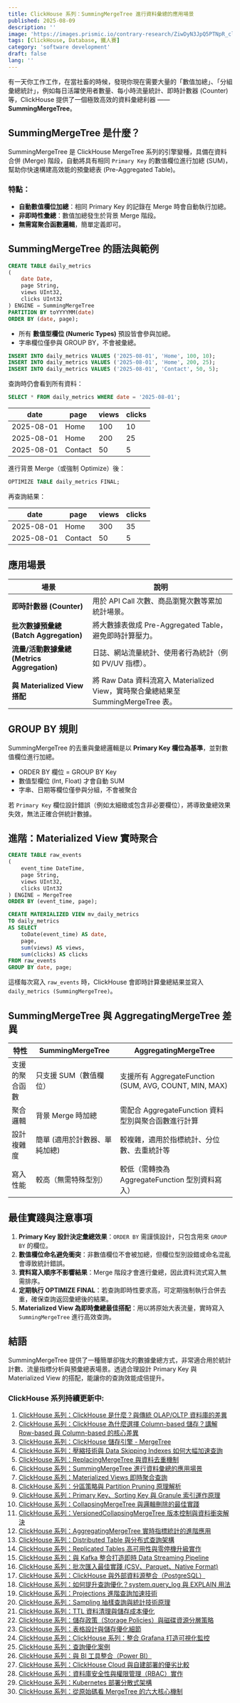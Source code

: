 ```yaml
---
title: ClickHouse 系列：SummingMergeTree 進行資料彙總的應用場景
published: 2025-08-09
description: ''
image: 'https://images.prismic.io/contrary-research/ZiwDyN3JpQ5PTNpR_clickhousecover.png?auto=format,compress'
tags: [ClickHouse, Database, 鐵人賽]
category: 'software development'
draft: false 
lang: ''
---
```


有一天你工作工作，在當社畜的時候，發現你現在需要大量的「數值加總」、「分組彙總統計」，例如每日活躍使用者數量、每小時流量統計、即時計數器 (Counter) 等，ClickHouse 提供了一個極致高效的資料彙總利器 —— **SummingMergeTree**。

## SummingMergeTree 是什麼？

SummingMergeTree 是 ClickHouse MergeTree 系列的引擎變種，具備在資料合併 (Merge) 階段，自動將具有相同 `Primary Key` 的數值欄位進行加總 (SUM)，幫助你快速構建高效能的預彙總表 (Pre-Aggregated Table)。

### 特點：

* **自動數值欄位加總**：相同 Primary Key 的記錄在 Merge 時會自動執行加總。
* **非即時性彙總**：數值加總發生於背景 Merge 階段。
* **無需寫聚合函數邏輯**，簡單定義即可。


## SummingMergeTree 的語法與範例

```sql
CREATE TABLE daily_metrics
(
    date Date,
    page String,
    views UInt32,
    clicks UInt32
) ENGINE = SummingMergeTree
PARTITION BY toYYYYMM(date)
ORDER BY (date, page);
```

* 所有 **數值型欄位 (Numeric Types)** 預設皆會參與加總。
* 字串欄位僅參與 GROUP BY，不會被彙總。

```sql
INSERT INTO daily_metrics VALUES ('2025-08-01', 'Home', 100, 10);
INSERT INTO daily_metrics VALUES ('2025-08-01', 'Home', 200, 25);
INSERT INTO daily_metrics VALUES ('2025-08-01', 'Contact', 50, 5);
```

查詢時仍會看到所有資料：

```sql
SELECT * FROM daily_metrics WHERE date = '2025-08-01';
```

| date       | page    | views | clicks |
| ---------- | ------- | ----- | ------ |
| 2025-08-01 | Home    | 100   | 10     |
| 2025-08-01 | Home    | 200   | 25     |
| 2025-08-01 | Contact | 50    | 5      |

進行背景 Merge（或強制 Optimize）後：

```sql
OPTIMIZE TABLE daily_metrics FINAL;
```

再查詢結果：

| date       | page    | views | clicks |
| ---------- | ------- | ----- | ------ |
| 2025-08-01 | Home    | 300   | 35     |
| 2025-08-01 | Contact | 50    | 5      |


## 應用場景

| 場景                                  | 說明                                                               |
| ----------------------------------- | ---------------------------------------------------------------- |
| **即時計數器 (Counter)** | 用於 API Call 次數、商品瀏覽次數等累加統計場景。                                    |
| **批次數據預彙總 (Batch Aggregation)**     | 將大數據表做成 Pre-Aggregated Table，避免即時計算壓力。                           |
| **流量/活動數據彙總 (Metrics Aggregation)** | 日誌、網站流量統計、使用者行為統計（例如 PV/UV 指標）。                                   |
| **與 Materialized View 搭配**          | 將 Raw Data 資料流寫入 Materialized View，實時聚合彙總結果至 SummingMergeTree 表。 |


## GROUP BY 規則

SummingMergeTree 的去重與彙總邏輯是以 **Primary Key 欄位為基準**，並對數值欄位進行加總。

* ORDER BY 欄位 = GROUP BY Key
* 數值型欄位 (Int, Float) 才會自動 SUM
* 字串、日期等欄位僅參與分組，不會被聚合

若 `Primary Key` 欄位設計錯誤（例如太細緻或包含非必要欄位），將導致彙總效果失效，無法正確合併統計數據。


## 進階：Materialized View 實時聚合

```sql
CREATE TABLE raw_events
(
    event_time DateTime,
    page String,
    views UInt32,
    clicks UInt32
) ENGINE = MergeTree
ORDER BY (event_time, page);

CREATE MATERIALIZED VIEW mv_daily_metrics
TO daily_metrics
AS SELECT
    toDate(event_time) AS date,
    page,
    sum(views) AS views,
    sum(clicks) AS clicks
FROM raw_events
GROUP BY date, page;
```

這樣每次寫入 `raw_events` 時，ClickHouse 會即時計算彙總結果並寫入 `daily_metrics (SummingMergeTree)`。


## SummingMergeTree 與 AggregatingMergeTree 差異

| 特性      | SummingMergeTree | AggregatingMergeTree                               |
| ------- | ---------------- | -------------------------------------------------- |
| 支援的聚合函數 | 只支援 SUM（數值欄位）    | 支援所有 AggregateFunction (SUM, AVG, COUNT, MIN, MAX) |
| 聚合邏輯    | 背景 Merge 時加總     | 需配合 AggregateFunction 資料型別與聚合函數進行計算                |
| 設計複雜度   | 簡單 (適用於計數器、單純加總) | 較複雜，適用於指標統計、分位數、去重統計等                              |
| 寫入性能    | 較高（無需特殊型別）       | 較低（需轉換為 AggregateFunction 型別資料寫入）                  |


## 最佳實踐與注意事項

1. **Primary Key 設計決定彙總效果**：`ORDER BY` 需謹慎設計，只包含用來 `GROUP BY` 的欄位。
2. **數值欄位命名避免衝突**：非數值欄位不會被加總，但欄位型別設錯或命名混亂會導致統計錯誤。
3. **資料寫入順序不影響結果**：Merge 階段才會進行彙總，因此資料流式寫入無需排序。
4. **定期執行 OPTIMIZE FINAL**：若查詢即時性要求高，可定期強制執行合併去重，確保查詢返回彙總後的結果。
5. **Materialized View 為即時彙總最佳搭配**：用以將原始大表流量，實時寫入 `SummingMergeTree` 進行高效查詢。

## 結語

SummingMergeTree 提供了一種簡單卻強大的數據彙總方式，非常適合用於統計計數、流量指標分析與預彙總表場景。透過合理設計 Primary Key 與 Materialized View 的搭配，能讓你的查詢效能成倍提升。

### ClickHouse 系列持續更新中:

1. [ClickHouse 系列：ClickHouse 是什麼？與傳統 OLAP/OLTP 資料庫的差異](https://blog.vicwen.app/posts/what-is-clickhouse/)
2. [ClickHouse 系列：ClickHouse 為什麼選擇 Column-based 儲存？講解 Row-based 與 Column-based 的核心差異](https://blog.vicwen.app/posts/clickhouse-column-row-based-storage/)
3. [ClickHouse 系列：ClickHouse 儲存引擎 - MergeTree](https://blog.vicwen.app/posts/clickhouse-mergetree-engine)
4. [ClickHouse 系列：壓縮技術與 Data Skipping Indexes 如何大幅加速查詢](https://blog.vicwen.app/posts/clickhouse-compression-skipping-index/)
5. [ClickHouse 系列：ReplacingMergeTree 與資料去重機制](https://blog.vicwen.app/posts/clickhouse-replacingmergetree-deduplication/)
6. [ClickHouse 系列：SummingMergeTree 進行資料彙總的應用場景](https://blog.vicwen.app/posts/clickhouse-summingmergetree-aggregation/)
7. [ClickHouse 系列：Materialized Views 即時聚合查詢](https://blog.vicwen.app/posts/clickhouse-materialized-view/)
8. [ClickHouse 系列：分區策略與 Partition Pruning 原理解析](https://blog.vicwen.app/posts/clickhouse-partition-pruning/)
9. [ClickHouse 系列：Primary Key、Sorting Key 與 Granule 索引運作原理](https://blog.vicwen.app/posts/clickhouse-primary-sorting-key/)
10. [ClickHouse 系列：CollapsingMergeTree 與邏輯刪除的最佳實踐](https://blog.vicwen.app/posts/clickhouse-collapsingmergetree/)
11. [ClickHouse 系列：VersionedCollapsingMergeTree 版本控制與資料衝突解決](https://blog.vicwen.app/posts/clickhouse-versioned-collapsingmergetree/)
12. [ClickHouse 系列：AggregatingMergeTree 實時指標統計的進階應用](https://blog.vicwen.app/posts/clickhouse-aggregatingmergetree/)
13. [ClickHouse 系列：Distributed Table 與分布式查詢架構](https://blog.vicwen.app/posts/clickhouse-distributed-table-architecture/)
14. [ClickHouse 系列：Replicated Tables 高可用性與零停機升級實作](https://blog.vicwen.app/posts/clickhouse-replication-failover/)
15. [ClickHouse 系列：與 Kafka 整合打造即時 Data Streaming Pipeline](https://blog.vicwen.app/posts/clickhouse-kafka-data-streaming-pipeline/)
16. [ClickHouse 系列：批次匯入最佳實踐 (CSV、Parquet、Native Format)](https://blog.vicwen.app/posts/clickhouse-batch-import/)
17. [ClickHouse 系列：ClickHouse 與外部資料源整合（PostgreSQL）](https://blog.vicwen.app/posts/clickhouse-external-data-integration/)
18. [ClickHouse 系列：如何提升查詢優化？system.query_log 與 EXPLAIN 用法](https://blog.vicwen.app/posts/clickhouse-query-log-explain/)
19. [ClickHouse 系列：Projections 進階查詢加速技術](https://blog.vicwen.app/posts/clickhouse-projections-optimization/)
20. [ClickHouse 系列：Sampling 抽樣查詢與統計技術原理](https://blog.vicwen.app/posts/clickhouse-sampling-statistics/)
21. [ClickHouse 系列：TTL 資料清理與儲存成本優化](https://blog.vicwen.app/posts/clickhouse-ttl-storage-management/)
22. [ClickHouse 系列：儲存政策（Storage Policies）與磁碟資源分層策略](https://blog.vicwen.app/posts/clickhouse-storage-policies/)
23. [ClickHouse 系列：表格設計與儲存優化細節](https://blog.vicwen.app/posts/clickhouse-schemas-storage-improvement/)
24. [ClickHouse 系列：ClickHouse 系列：整合 Grafana 打造可視化監控](https://blog.vicwen.app/posts/clickhouse-grafana-dashboard/)
25. [ClickHouse 系列：查詢優化案例](https://blog.vicwen.app/posts/clickhouse-select-optimization/)
26. [ClickHouse 系列：與 BI 工具整合（Power BI）](https://blog.vicwen.app/posts/clickhouse-bi-integration/)
27. [ClickHouse 系列：ClickHouse Cloud 與自建部署的優劣比較](https://blog.vicwen.app/posts/clickhouse-cloud-vs-self-host/)
28. [ClickHouse 系列：資料庫安全性與權限管理（RBAC）實作](https://blog.vicwen.app/posts/clickhouse-security-rbac/)
29. [ClickHouse 系列：Kubernetes 部署分散式架構](https://blog.vicwen.app/posts/clickhouse-operator-kubernates/)
30. [ClickHouse 系列：從原始碼看 MergeTree 的六大核心機制](https://blog.vicwen.app/posts/clickhouse-mergetree-sourcecode-introduction/)
